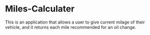 # Miles-Calculater
This is an application that allows a user to give current milage of their vehicle, and it returns each mile recommended for an oil change. 
